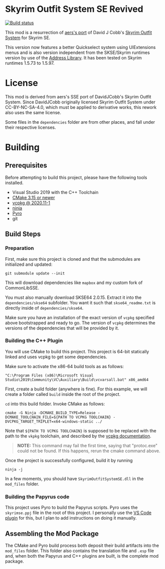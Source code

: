 # Skyrim Outfit System SE Revived

[![Build status](https://ci.appveyor.com/api/projects/status/oxovhnk16gfn9ef3/branch/master?svg=true)](https://ci.appveyor.com/project/thekineticeffect/skyrimoutfitsystemse-mpt1j/branch/master)

This mod is a resurrection of [aers's port](https://github.com/aers/SkyrimOutfitSystemSE) of David J Cobb's [Skyrim Outfit System](https://github.com/DavidJCobb/skyrim-outfit-system) for Skyrim SE.

This version now features a better Quickselect system using UIExtensions menus and is also version independent from the SKSE/Skyrim runtimes version by use of the [Address Library](https://www.nexusmods.com/skyrimspecialedition/mods/32444). It has been tested on Skyrim runtimes 1.5.73 to 1.5.97.

# License

This mod is derived from aers's SSE port of DavidJCobb's Skyrim Outfit System. Since DavidJCobb originally licensed Skyrim Outfit System under 
CC-BY-NC-SA-4.0, which must be applied to derivative works, this rework also uses the same license.

Some files in the `dependencies` folder are from other places, and fall under their respective licenses.

# Building

## Prerequisites

Before attempting to build this project, please have the following tools installed.

 * Visual Studio 2019 with the C++ Toolchain
 * [CMake 3.15 or newer](https://cmake.org)
 * [vcpkg @ 2020.11-1](https://github.com/microsoft/vcpkg/releases/tag/2020.11-1)
 * [ninja](https://ninja-build.org)
 * [Pyro](https://wiki.fireundubh.com/pyro)
 * git

## Build Steps

### Preparation

First, make sure this project is cloned and that the submodules are initialized and updated:

    git submodule update --init

This will download dependencies like `mapbox` and my custom fork of CommonLibSSE.

You must also manually download SKSE64 2.0.15. Extract it into the `dependencies/skse64` subfolder. You want it such that `skse64_readme.txt` is directly inside of `dependencies/skse64`.

Make sure you have an installation of the exact version of `vcpkg` specified above bootstrapped and ready to go. The version of `vcpkg` determines the versions of the dependencies that will be provided by it.

### Building the C++ Plugin

You will use CMake to build this project. This project is 64-bit statically linked and uses vcpkg to get some dependencies. 

Make sure to activate the x86-64 build tools as as follows:

    "C:\Program Files (x86)\Microsoft Visual Studio\2019\Community\VC\Auxiliary\Build\vcvarsall.bat" x86_amd64

First, create a build folder (anywhere is fine). For this example, we will create a folder called `build` inside the root of the project.

`cd` into this build folder. Invoke CMake as follows:

    cmake -G Ninja -DCMAKE_BUILD_TYPE=Release -DCMAKE_TOOLCHAIN_FILE=${PATH TO VCPKG TOOLCHAIN} -DVCPKG_TARGET_TRIPLET=x64-windows-static ../

Note that `${PATH TO VCPKG TOOLCHAIN}` is supposed to be replaced with the path to the `vkpkg` toolchain, and described by the [vcpkg documentation](https://vcpkg.readthedocs.io/en/latest/users/integration/).

 > **NOTE:** This command may fail the first time, saying that "protoc.exe" could not be found. If this happens, rerun the cmake command above.

Once the project is successfully configured, build it by running

    ninja -j

In a few moments, you should have `SkyrimOutfitSystemSE.dll` in the `mod_files` folder.

### Building the Papyrus code

This project uses Pyro to build the Papyrus scripts. Pyro uses the `skyrimse.ppj` file in the root of this project. I personally use the [VS Code plugin](https://marketplace.visualstudio.com/items?itemName=joelday.papyrus-lang-vscode) for this, but I plan to add instructions on doing it manually.

## Assembling the Mod Package

The CMake and Pyro build process both deposit their build artifacts into the `mod_files` folder. This folder also contains the translation file and `.esp` file and, when both the Papyrus and C++ plugins are built, is the complete mod package.
